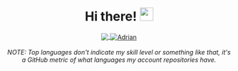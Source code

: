 <!--
### Hi there 👋

**ascillato/ascillato** is a ✨ _special_ ✨ repository because its `README.md` (this file) appears on your GitHub profile.

Profile README FILE for GitHub.

example: https://github.com/Lunox-code
example code: https://github.com/Lunox-code/Lunox-code
more options at: https://github.com/anuraghazra/github-readme-stats
more examples at: https://github.com/kautukkundan/Awesome-Profile-README-templates

Here are some ideas to get you started:

- 🔭 I’m currently working on ...
- 🌱 I’m currently learning ...
- 👯 I’m looking to collaborate on ...
- 🤔 I’m looking for help with ...
- 💬 Ask me about ...
- 📫 How to reach me: ...
- 😄 Pronouns: ...
- ⚡ Fun fact: ...
-->


<!-- Title -->
<h1 align="center">Hi there! 
  <img src="https://raw.githubusercontent.com/iampavangandhi/iampavangandhi/master/gifs/Hi.gif" 
       width="30px">
</h1>
  

<!-- GitHub Stats -->
<p align="center">
  <div align="center">

  <a href="https://github.com/ascillato">
    <img align="center"
      src="https://github-readme-stats.vercel.app/api?username=ascillato&count_private=true&show_icons=true&include_all_commits=true&title_color=81a1c0&icon_color=79ff97&text_color=d5dbe6&bg_color=2e3440" />
  </a>

  <a href="https://github.com/ascillato?tab=repositories">
    <img align="center" 
       src="https://github-readme-stats.vercel.app/api/top-langs/?username=ascillato&layout=compact&langs_count=10&title_color=81a1c0&icon_color=79ff97&text_color=d5dbe6&bg_color=2e3440" 
       alt='Adrian's repositories languages" />
  </a>
  <br>
  <br>
  <em>NOTE: Top languages don't indicate my skill level or something like that, it's a GitHub metric of what languages my account repositories have.</em>
</p>   
